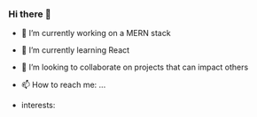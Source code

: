 ### Hi there 👋

<!--
**JONPIRES/JONPIRES** is a ✨ _special_ ✨ repository because its `README.md` (this file) appears on your GitHub profile.
 -->

- 🔭 I’m currently working on a MERN stack
- 🌱 I’m currently learning  React
- 👯 I’m looking to collaborate on projects that can impact others

- 📫 How to reach me: ...

- interests:


